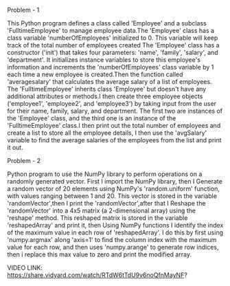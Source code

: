 Problem - 1

This Python program defines a class called 'Employee' and a subclass 'FulltimeEmployee' to manage employee data.The 'Employee' class has a class variable 'numberOfEmployees' initialized to 0. This variable will keep track of the total number of employees created The 'Employee' class has a constructor ('init') that takes four parameters: 'name', 'family', 'salary', and 'department'. It initializes instance variables to store this employee's information and increments the 'numberOfEmployees' class variable by 1 each time a new employee is created.Then the function called 'averagesalary' that calculates the average salary of a list of employees. The 'FulltimeEmployee' inherits class 'Employee' but doesn't have any additional attributes or methods.I then create three employee objects ('employee1', 'employee2', and 'employee3') by taking input from the user for their name, family, salary, and department. The first two are instances of the 'Employee' class, and the third one is an instance of the 'FulltimeEmployee' class.I then print out the total number of employees and create a list to store all the employee details, I then use the 'avgSalary' variable to find the average salaries of the employees from the list and print it out.

Problem - 2

Python program to use the NumPy library to perform operations on a randomly generated vector. First I import the NumPy library, then I Generate a random vector of 20 elements using NumPy's 'random.uniform' function, with values ranging between 1 and 20. This vector is stored in the variable 'randomVector',then I print the 'randomVector',after that I Reshape the 'randomVector' into a 4x5 matrix (a 2-dimensional array) using the 'reshape' method. This reshaped matrix is stored in the variable 'reshapedArray' and print it, then Using NumPy functions I identify the index of the maximum value in each row of 'reshapedArray'. I do this by first using 'numpy.argmax' along 'axis=1' to find the column index with the maximum value for each row, and then uses 'numpy.arange' to generate row indices, then i replace this max value to zero and print the modified array.

VIDEO LINK: https://share.vidyard.com/watch/RTdW6tTdU9v6noQfnMayNF?
